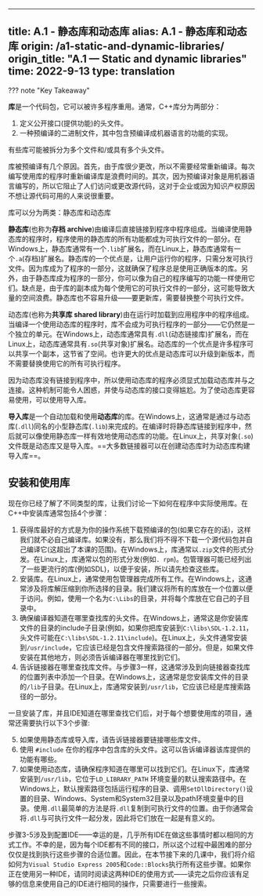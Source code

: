 
---
title: A.1 - 静态库和动态库
alias: A.1 - 静态库和动态库
origin: /a1-static-and-dynamic-libraries/
origin_title: "A.1 — Static and dynamic libraries"
time: 2022-9-13
type: translation
---


??? note "Key Takeaway"
	

**库**是一个代码包，它可以被许多程序重用。通常，C++库分为两部分：

1. 定义公开接口(提供功能)的头文件。
2. 一种预编译的二进制文件，其中包含预编译成机器语言的功能的实现。

有些库可能被拆分为多个文件和/或具有多个头文件。

库被预编译有几个原因。首先，由于库很少更改，所以不需要经常重新编译。每次编写使用库的程序时重新编译库是浪费时间的。其次，因为预编译对象是用机器语言编写的，所以它阻止了人们访问或更改源代码，这对于企业或因为知识产权原因不想让源代码可用的人来说很重要。

库可以分为两类：静态库和动态库

**静态库**(也称为**存档 archive**)由编译后直接链接到程序中程序组成。当编译使用静态库的程序时，程序使用的静态库的所有功能都成为可执行文件的一部分。在Windows上，静态库通常有一个`.lib`扩展名，而在Linux上，静态库通常有一个`.a`(存档)扩展名。静态库的一个优点是，让用户运行你的程序，只需分发可执行文件。因为库成为了程序的一部分，这就确保了程序总是使用正确版本的库。另外，由于静态库成为程序的一部分，你可以像为自己的程序编写的功能一样使用它们。缺点是，由于库的副本成为每个使用它的可执行文件的一部分，这可能导致大量的空间浪费。静态库也不容易升级——要更新库，需要替换整个可执行文件。

动态库(也称为**共享库 shared library**)由在运行时加载到应用程序中的程序组成。当编译一个使用动态库的程序时，库不会成为可执行程序的一部分——它仍然是一个独立的单元。在Windows上，动态库通常具有`.dll`(动态链接库)扩展名，而在Linux上，动态库通常具有`.so`(共享对象)扩展名。动态库的一个优点是许多程序可以共享一个副本，这节省了空间。也许更大的优点是动态库可以升级到新版本，而不需要替换使用它的所有可执行程序。

因为动态库没有链接到程序中，所以使用动态库的程序必须显式加载动态库并与之连接。这种机制可能令人困惑，并使与动态库的接口变得尴尬。为了使动态库更容易使用，可以使用导入库。

**导入库**是一个自动加载和使用**动态库**的库。在Windows上，这通常是通过与动态库(`.dll`)同名的小型静态库(`.lib`)来完成的。在编译时将静态库链接到程序中，然后就可以像使用静态库一样有效地使用动态库的功能。在Linux上，共享对象(`.so`)文件既是动态库又是导入库。==大多数链接器可以在创建动态库时为动态库构建导入库==。

## 安装和使用库

现在你已经了解了不同类型的库，让我们讨论一下如何在程序中实际使用库。在C++中安装库通常包括4个步骤：

1. 获得库最好的方式是为你的操作系统下载预编译的包(如果它存在的话)，这样我们就不必自己编译库。如果没有，那么我们将不得不下载一个源代码包并自己编译它(这超出了本课的范围)。在Windows上，库通常以`.zip`文件的形式分发。在Linux上，库通常以包的形式分发(例如`. rpm`)。包管理器可能已经列出了一些更流行的库(例如SDL)，以便于安装，所以请先检查这些库。
2. 安装库。在Linux上，通常使用包管理器完成所有工作。在Windows上，这通常涉及将库解压缩到你所选择的目录。我们建议将所有的库放在一个位置以便于访问。例如，使用一个名为`C:\Libs`的目录，并将每个库放在它自己的子目录中。
3. 确保编译器知道在哪里查找库的头文件。在Windows上，通常这是你安装库文件的目录的include子目录(例如，如果你把库安装到`C:\libs\SDL-1.2.11`，头文件可能在`C:\libs\SDL-1.2.11\include`)。在Linux上，头文件通常安装到`/usr/include`，它应该已经是包含文件搜索路径的一部分。但是，如果文件安装在其他地方，则必须告诉编译器在哪里找到它们。
4. 告诉链接器在哪里查找库文件。与步骤3一样，这通常涉及到向链接器查找库的位置列表中添加一个目录。在Windows上，这通常是您安装库文件的目录的`/lib`子目录。在Linux上，库通常安装到`/usr/lib`，它应该已经是库搜索路径的一部分。

一旦安装了库，并且IDE知道在哪里查找它们后，对于每个想要使用库的项目，通常还需要执行以下3个步骤:

5. 如果使用静态库或导入库，请告诉链接器要链接哪些库文件。
7. 使用 `#include`  在你的程序中包含库的头文件。这可以告诉编译器该库提供的功能有哪些。
8. 如果使用动态库，请确保程序知道在哪里可以找到它们。在Linux下，库通常安装到`/usr/lib`，它位于`LD_LIBRARY_PATH` 环境变量的默认搜索路径中。在Windows上，默认搜索路径包括运行程序的目录、调用`SetDllDirectory()`设置的目录、Windows、System和System32目录以及path环境变量中的目录。使用`.dll`最简单的方法是将`.dll`复制到可执行文件的位置。由于你通常会将`.dll`与可执行文件一起分发，因此将它们放在一起是有意义的。

步骤3-5涉及到配置IDE——幸运的是，几乎所有IDE在做这些事情时都以相同的方式工作。不幸的是，因为每个IDE都有不同的接口，所以这个过程中最困难的部分仅仅是找到执行这些步骤的合适位置。因此，在本节接下来的几课中，我们将介绍如何为`Visual Studio Express 2005`和`Code::Blocks`执行所有这些步骤。如果你正在使用另一种IDE，请同时阅读这两种IDE的使用方式——读完之后你应该有足够的信息来使用自己的IDE进行相同的操作，只需要进行一些搜索。